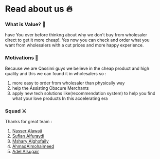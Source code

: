 # Read about us 🔥

### What is Value? 🤔
have You ever before thinkng about why we don't buy from wholesaler direct to get it more cheap!. Yes now you can check and order 
what you want from wholesalers with a cut prices and more happy experience.

### Motivations 🚀
Because we are Qassimi guys we believe in the cheap product and high quality and this we can found it in wholesalers so :
1. more easy to order from wholesaler than physically way
2. help the Assisting Obscure Merchants
3. apply new tech solutions like(recommendation system) to help you find what your love products In this accelerating era

### Squad ⚔️
Thanks for great team :
1. [Nasser Alawaji](https://github.com/newer97)
2. [Sufian Alfuraydi](https://github.com/sufianalfuraydi)
3. [Mshary Alghofaily](https://github.com/imsal21)
4. [AhmadAlmohaimeed](https://github.com/AhmadAlmohaimeed)
5. [Adel Alsugair](https://github.com/Adelalsugair)


